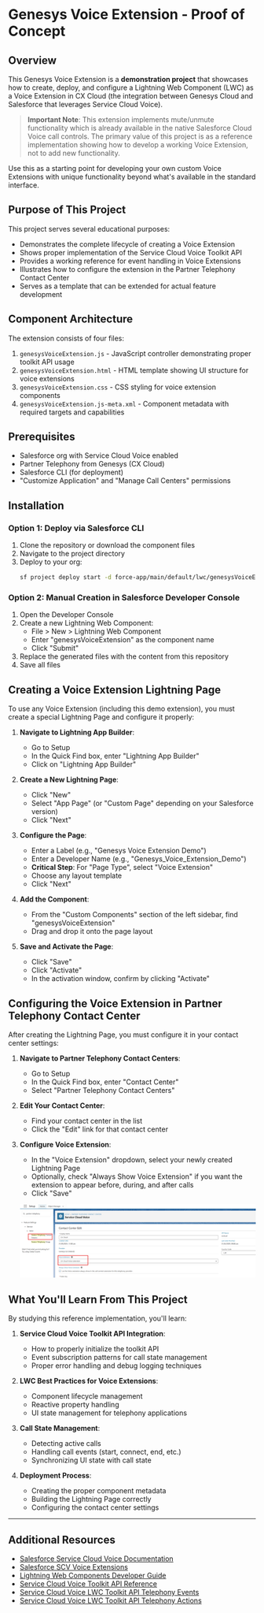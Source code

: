# Genesys Voice Extension - Proof of Concept

## Overview

This Genesys Voice Extension is a **demonstration project** that showcases how to create, deploy, and configure a Lightning Web Component (LWC) as a Voice Extension in CX Cloud (the integration between Genesys Cloud and Salesforce that leverages Service Cloud Voice). 

> **Important Note**: This extension implements mute/unmute functionality which is already available in the native Salesforce Cloud Voice call controls. The primary value of this project is as a reference implementation showing how to develop a working Voice Extension, not to add new functionality.

Use this as a starting point for developing your own custom Voice Extensions with unique functionality beyond what's available in the standard interface.

## Purpose of This Project

This project serves several educational purposes:

- Demonstrates the complete lifecycle of creating a Voice Extension
- Shows proper implementation of the Service Cloud Voice Toolkit API
- Provides a working reference for event handling in Voice Extensions
- Illustrates how to configure the extension in the Partner Telephony Contact Center
- Serves as a template that can be extended for actual feature development

## Component Architecture

The extension consists of four files:

1. `genesysVoiceExtension.js` - JavaScript controller demonstrating proper toolkit API usage
2. `genesysVoiceExtension.html` - HTML template showing UI structure for voice extensions
3. `genesysVoiceExtension.css` - CSS styling for voice extension components
4. `genesysVoiceExtension.js-meta.xml` - Component metadata with required targets and capabilities

## Prerequisites

- Salesforce org with Service Cloud Voice enabled
- Partner Telephony from Genesys (CX Cloud)
- Salesforce CLI (for deployment)
- "Customize Application" and "Manage Call Centers" permissions

## Installation

### Option 1: Deploy via Salesforce CLI

1. Clone the repository or download the component files
2. Navigate to the project directory
3. Deploy to your org:
   ```bash
   sf project deploy start -d force-app/main/default/lwc/genesysVoiceExtension -o <your_SF_username>
   ```

### Option 2: Manual Creation in Salesforce Developer Console

1. Open the Developer Console
2. Create a new Lightning Web Component:
   - File > New > Lightning Web Component
   - Enter "genesysVoiceExtension" as the component name
   - Click "Submit"
3. Replace the generated files with the content from this repository
4. Save all files

## Creating a Voice Extension Lightning Page

To use any Voice Extension (including this demo extension), you must create a special Lightning Page and configure it properly:

1. **Navigate to Lightning App Builder**:
   - Go to Setup
   - In the Quick Find box, enter "Lightning App Builder"
   - Click on "Lightning App Builder"

2. **Create a New Lightning Page**:
   - Click "New"
   - Select "App Page" (or "Custom Page" depending on your Salesforce version)
   - Click "Next"

3. **Configure the Page**:
   - Enter a Label (e.g., "Genesys Voice Extension Demo")
   - Enter a Developer Name (e.g., "Genesys_Voice_Extension_Demo")
   - **Critical Step**: For "Page Type", select "Voice Extension"
   - Choose any layout template
   - Click "Next"

4. **Add the Component**:
   - From the "Custom Components" section of the left sidebar, find "genesysVoiceExtension"
   - Drag and drop it onto the page layout

5. **Save and Activate the Page**:
   - Click "Save"
   - Click "Activate"
   - In the activation window, confirm by clicking "Activate"

## Configuring the Voice Extension in Partner Telephony Contact Center

After creating the Lightning Page, you must configure it in your contact center settings:

1. **Navigate to Partner Telephony Contact Centers**:
   - Go to Setup
   - In the Quick Find box, enter "Contact Center"
   - Select "Partner Telephony Contact Centers"

2. **Edit Your Contact Center**:
   - Find your contact center in the list
   - Click the "Edit" link for that contact center

3. **Configure Voice Extension**:
   - In the "Voice Extension" dropdown, select your newly created Lightning Page
   - Optionally, check "Always Show Voice Extension" if you want the extension to appear before, during, and after calls
   - Click "Save"

   ![Contact Center Configuration Example](Partner%20telephony%20config.png)

## What You'll Learn From This Project

By studying this reference implementation, you'll learn:

1. **Service Cloud Voice Toolkit API Integration**:
   - How to properly initialize the toolkit API
   - Event subscription patterns for call state management
   - Proper error handling and debug logging techniques

2. **LWC Best Practices for Voice Extensions**:
   - Component lifecycle management
   - Reactive property handling
   - UI state management for telephony applications

3. **Call State Management**:
   - Detecting active calls
   - Handling call events (start, connect, end, etc.)
   - Synchronizing UI state with call state

4. **Deployment Process**:
   - Creating the proper component metadata
   - Building the Lightning Page correctly
   - Configuring the contact center settings

---

## Additional Resources

- [Salesforce Service Cloud Voice Documentation](https://help.salesforce.com/s/articleView?id=sf.voice_setup.htm&type=5)
- [Salesforce SCV Voice Extensions](https://help.salesforce.com/s/articleView?id=service.voice_pt_setup_extensions.htm&type=5) 
- [Lightning Web Components Developer Guide](https://developer.salesforce.com/docs/component-library/documentation/en/lwc)
- [Service Cloud Voice Toolkit API Reference](https://developer.salesforce.com/docs/atlas.en-us.api_console.meta/api_console/sforce_api_console_lightning_voicetoolkit.htm)
- [Service Cloud Voice LWC Toolkit API Telephony Events](https://developer.salesforce.com/docs/atlas.en-us.244.0.voice_developer_guide.meta/voice_developer_guide/voice_lc_toolkit_telephony_lwc.htm)
- [Service Cloud Voice LWC Toolkit API Telephony Actions](https://developer.salesforce.com/docs/atlas.en-us.244.0.voice_developer_guide.meta/voice_developer_guide/voice_lc_toolkit_lwc_telephony_actions.htm)
